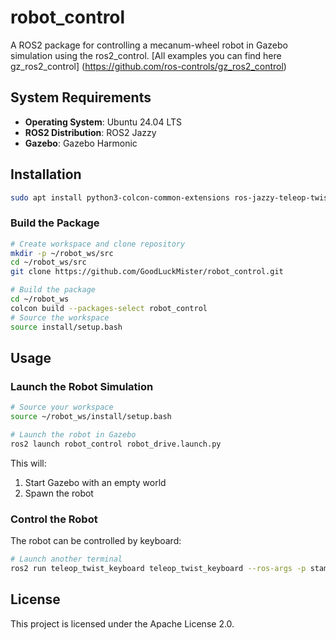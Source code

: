 # robot_control

A ROS2 package for controlling a mecanum-wheel robot in Gazebo simulation using the ros2_control.
[All examples you can find here gz_ros2_control] (https://github.com/ros-controls/gz_ros2_control)

## System Requirements

- **Operating System**: Ubuntu 24.04 LTS
- **ROS2 Distribution**: ROS2 Jazzy
- **Gazebo**: Gazebo Harmonic

## Installation

```bash
sudo apt install python3-colcon-common-extensions ros-jazzy-teleop-twist-keyboard ros-jazzy-gz-ros2-control 
```


### Build the Package

```bash
# Create workspace and clone repository
mkdir -p ~/robot_ws/src
cd ~/robot_ws/src
git clone https://github.com/GoodLuckMister/robot_control.git

# Build the package
cd ~/robot_ws
colcon build --packages-select robot_control
# Source the workspace
source install/setup.bash
```

## Usage

### Launch the Robot Simulation

```bash
# Source your workspace
source ~/robot_ws/install/setup.bash

# Launch the robot in Gazebo
ros2 launch robot_control robot_drive.launch.py
```

This will:
1. Start Gazebo with an empty world
2. Spawn the robot

### Control the Robot

The robot can be controlled by keyboard:

```bash
# Launch another terminal 
ros2 run teleop_twist_keyboard teleop_twist_keyboard --ros-args -p stamped:=true
```

## License

This project is licensed under the Apache License 2.0.

